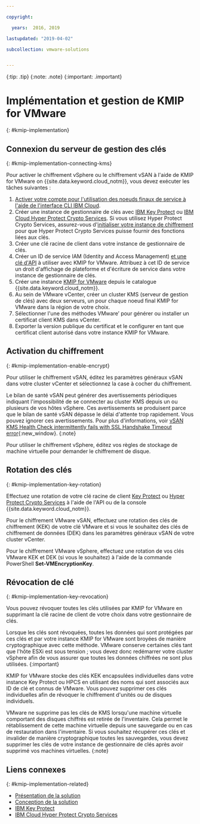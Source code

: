 ```yaml
---

copyright:

  years:  2016, 2019

lastupdated: "2019-04-02"

subcollection: vmware-solutions


---
```


{:tip: .tip}
{:note: .note}
{:important: .important}

# Implémentation et gestion de KMIP for VMware
{: #kmip-implementation}

## Connexion du serveur de gestion des clés
{: #kmip-implementation-connecting-kms}

Pour activer le chiffrement vSphere ou le chiffrement vSAN à l'aide de KMIP for VMware on {{site.data.keyword.cloud_notm}}, vous devez exécuter les tâches suivantes :

1. [Activer votre compte pour l'utilisation des noeuds finaux de service à l'aide de l'interface CLI IBM Cloud](/docs/services/service-endpoint?topic=service-endpoint-getting-started#cs_cli_install_steps).
2. Créer une instance de gestionnaire de clés avec [IBM Key Protect](/docs/services/key-protect?topic=key-protect-getting-started-tutorial) ou [IBM Cloud Hyper Protect Crypto Services](/docs/services/hs-crypto?topic=hs-crypto-get-started#get-started). Si vous utilisez Hyper Protect Crypto Services, assurez-vous d'[initialiser votre instance de chiffrement](/docs/services/hs-crypto?topic=hs-crypto-initialize-hsm#initialize-hsm) pour que Hyper Protect Crypto Services puisse fournir des fonctions liées aux clés.
3. Créer une clé racine de client dans votre instance de gestionnaire de clés.
4. Créer un ID de service IAM (Identity and Access Management) [et une clé d'API](/docs/iam?topic=iam-serviceidapikeys) à utiliser avec KMIP for VMware. Attribuez à cet ID de service un droit d'affichage de plateforme et d'écriture de service dans votre instance de gestionnaire de clés.
5. Créer une instance [KMIP for VMware](/docs/services/vmwaresolutions/services?topic=vmware-solutions-kmip_standalone_ordering) depuis le catalogue {{site.data.keyword.cloud_notm}}.
6. Au sein de VMware vCenter, créer un cluster KMS (serveur de gestion de clés) avec deux serveurs, un pour chaque noeud final KMIP for VMware dans la région de votre choix.
7. Sélectionner l'une des méthodes VMware&rsquo; pour générer ou installer un certificat client KMS dans vCenter.
8. Exporter la version publique du certificat et le configurer en tant que certificat client autorisé dans votre instance KMIP for VMware.

## Activation du chiffrement
{: #kmip-implementation-enable-encrypt}

Pour utiliser le chiffrement vSAN, éditez les paramètres généraux vSAN dans votre cluster vCenter et sélectionnez la case à cocher du chiffrement.

Le bilan de santé vSAN peut générer des avertissements périodiques indiquant l'impossibilité de se connecter au cluster KMS depuis un ou plusieurs de vos hôtes vSphere. Ces avertissements se produisent parce que le bilan de santé vSAN dépasse le délai d'attente trop rapidement. Vous pouvez ignorer ces avertissements. Pour plus d'informations, voir [vSAN KMS Health Check intermittently fails with SSL Handshake Timeout error](https://kb.vmware.com/s/article/67115){:new_window}.
{:note}

Pour utiliser le chiffrement vSphere, éditez vos règles de stockage de machine virtuelle pour demander le chiffrement de disque.

## Rotation des clés
{: #kmip-implementation-key-rotation}

Effectuez une rotation de votre clé racine de client [Key Protect](/docs/services/key-protect?topic=key-protect-rotate-keys#rotate-keys) ou [Hyper Protect Crypto Services](/docs/services/hs-crypto?topic=hs-crypto-rotating-keys) à l'aide de l'API ou de la console {{site.data.keyword.cloud_notm}}.

Pour le chiffrement VMware vSAN, effectuez une rotation des clés de chiffrement (KEK) de votre clé VMware et si vous le souhaitez des clés de chiffrement de données (DEK) dans les paramètres généraux vSAN de votre cluster vCenter.

Pour le chiffrement VMware vSphere, effectuez une rotation de vos clés VMware KEK et DEK (si vous le souhaitez) à l'aide de la commande PowerShell **Set-VMEncryptionKey**.

## Révocation de clé
{: #kmip-implementation-key-revocation}

Vous pouvez révoquer toutes les clés utilisées par KMIP for VMware en supprimant la clé racine de client de votre choix dans votre gestionnaire de clés.

Lorsque les clés sont révoquées, toutes les données qui sont protégées par ces clés et par votre instance KMIP for VMware sont broyées de manière cryptographique avec cette méthode. VMware conserve certaines clés tant que l'hôte ESXi est sous tension ; vous devez donc redémarrer votre cluster vSphere afin de vous assurer que toutes les données chiffrées ne sont plus utilisées.
{:important}

KMIP for VMware stocke des clés KEK encapsulées individuelles dans votre instance Key Protect ou HPCS en utilisant des noms qui sont associés aux ID de clé et connus de VMware. Vous pouvez supprimer ces clés individuelles afin de révoquer le chiffrement d'unités ou de disques individuels.

VMware ne supprime pas les clés de KMS lorsqu'une machine virtuelle comportant des disques chiffrés est retirée de l'inventaire. Cela permet le rétablissement de cette machine virtuelle depuis une sauvegarde ou en cas de restauration dans l'inventaire. Si vous souhaitez récupérer ces clés et invalider de manière cryptographique toutes les sauvegardes, vous devez supprimer les clés de votre instance de gestionnaire de clés après avoir supprimé vos machines virtuelles.
{:note}

## Liens connexes
{: #kmip-implementation-related}

* [Présentation de la solution](/docs/services/vmwaresolutions/archiref/kmip?topic=vmware-solutions-kmip-overview)
* [Conception de la solution](/docs/services/vmwaresolutions/archiref/kmip?topic=vmware-solutions-kmip-design)
* [IBM Key Protect](/docs/services/key-protect?topic=key-protect-getting-started-tutorial)
* [IBM Cloud Hyper Protect Crypto Services](/docs/services/hs-crypto?topic=hs-crypto-get-started#get-started)
